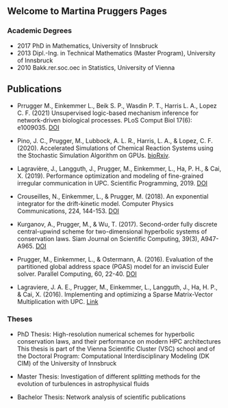 ## Welcome to Martina Pruggers Pages


### Academic Degrees
- 2017 PhD in Mathematics, University of Innsbruck
- 2013 Dipl.-Ing. in Technical Mathematics (Master Program), University of Innsbruck
- 2010 Bakk.rer.soc.oec in Statistics, University of Vienna


## Publications

- Prrugger M., Einkemmer L., Beik S. P., Wasdin P. T., Harris L. A., Lopez C. F. (2021) Unsupervised logic-based mechanism inference for network-driven biological processes. PLoS Comput Biol 17(6): e1009035. [DOI](https://doi.org/10.1371/journal.pcbi.1009035)

- Pino, J. C., Prugger, M., Lubbock, A. L. R., Harris, L. A., & Lopez, C. F. (2020). Accelerated Simulations of Chemical Reaction Systems using the Stochastic Simulation Algorithm on GPUs. [bioRxiv](https://doi.org/10.1101/2020.02.14.948612).

- Lagravière, J., Langguth, J., Prugger, M., Einkemmer, L., Ha, P. H., & Cai, X. (2019). Performance optimization and modeling of fine-grained irregular communication in UPC. Scientific Programming, 2019. [DOI](https://doi.org/10.1155/2019/6825728)

- Crouseilles, N., Einkemmer, L., & Prugger, M. (2018). An exponential integrator for the drift-kinetic model. Computer Physics Communications, 224, 144-153. [DOI](https://doi.org/10.1016/j.cpc.2017.11.003)

- Kurganov, A., Prugger, M., & Wu, T. (2017). Second-order fully discrete central-upwind scheme for two-dimensional hyperbolic systems of conservation laws. Siam Journal on Scientific Computing, 39(3), A947-A965. [DOI](https://doi.org/10.1137/15M1038670)

- Prugger, M., Einkemmer, L., & Ostermann, A. (2016). Evaluation of the partitioned global address space (PGAS) model for an inviscid Euler solver. Parallel Computing, 60, 22-40. [DOI](https://doi.org/10.1016/j.parco.2016.11.001)

- Lagraviere, J. A. E., Prugger, M., Einkemmer, L., Langguth, J., Ha, H. P., & Cai, X. (2016). Implementing and optimizing a Sparse Matrix-Vector Multiplication with UPC. [Link](https://munin.uit.no/handle/10037/10205)

### Theses
- PhD Thesis: High-resolution numerical schemes for hyperbolic conservation laws, and their performance on modern HPC architectures
This thesis is part of the Vienna Scientific Cluster (VSC) school and of the Doctoral Program: Computational Interdisciplinary Modeling (DK CIM) of the University of Innsbruck

- Master Thesis: Investigation of different splitting methods for the evolution of turbulences in astrophysical fluids

- Bachelor Thesis: Network analysis of scientific publications

